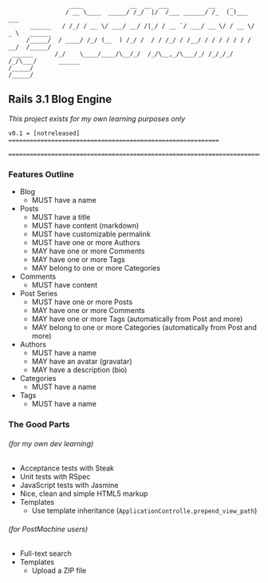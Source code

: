                      ____             __  __  ___           __    _                     
                    / __ \____  _____/ /_/  |/  /___ ______/ /_  (_)___  ___            
          ______   / /_/ / __ \/ ___/ __/ /|_/ / __ `/ ___/ __ \/ / __ \/ _ \   ______  
         /_____/  / ____/ /_/ (__  ) /_/ /  / / /_/ / /__/ / / / / / / /  __/  /_____/  
     ______      /_/    \____/____/\__/_/  /_/\__,_/\___/_/ /_/_/_/ /_/\___/      ______
    /_____/                                                                      /_____/

## Rails 3.1 Blog Engine

_This project exists for my own learning purposes only_

    v0.1 = [notreleased] ===========================================================
    
    ================================================================================

### Features Outline

- Blog
    - MUST have a name
- Posts
    - MUST have a title
    - MUST have content (markdown)
    - MUST have customizable permalink
    - MUST have one or more Authors
    - MAY have one or more Comments
    - MAY have one or more Tags
    - MAY belong to one or more Categories
- Comments
    - MUST have content
- Post Series
    - MUST have one or more Posts
    - MAY have one or more Comments
    - MAY have one or more Tags (automatically from Post and more)
    - MAY belong to one or more Categories (automatically from Post and more)
- Authors
    - MUST have a name
    - MAY have an avatar (gravatar)
    - MAY have a description (bio)
- Categories
    - MUST have a name
- Tags
    - MUST have a name

### The Good Parts

###### (for my own dev learning)

- Acceptance tests with Steak
- Unit tests with RSpec
- JavaScript tests with Jasmine
- Nice, clean and simple HTML5 markup
- Templates
    - Use template inheritance (`ApplicationControlle.prepend_view_path`)

###### (for PostMachine users)

- Full-text search
- Templates
    - Upload a ZIP file
